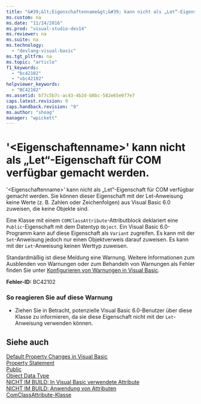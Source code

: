 ```yaml
---
title: "&#39;&lt;Eigenschaftenname&gt;&#39; kann nicht als „Let“-Eigenschaft f&#252;r COM verf&#252;gbar gemacht werden."
ms.custom: na
ms.date: "11/24/2016"
ms.prod: "visual-studio-dev14"
ms.reviewer: na
ms.suite: na
ms.technology: 
  - "devlang-visual-basic"
ms.tgt_pltfrm: na
ms.topic: "article"
f1_keywords: 
  - "bc42102"
  - "vbc42102"
helpviewer_keywords: 
  - "BC42102"
ms.assetid: b77c5b7c-ac43-4b2d-b8bc-582e65e6f7e7
caps.latest.revision: 9
caps.handback.revision: "9"
ms.author: "shoag"
manager: "wpickett"
---
```

# &#39;&lt;Eigenschaftenname&gt;&#39; kann nicht als „Let“-Eigenschaft f&#252;r COM verf&#252;gbar gemacht werden.
'\<Eigenschaftenname\>' kann nicht als „Let“\-Eigenschaft für COM verfügbar gemacht werden. Sie können dieser Eigenschaft mit der Let\-Anweisung keine Werte \(z. B. Zahlen oder Zeichenfolgen\) aus Visual Basic 6.0 zuweisen, die keine Objekte sind.  
  
 Eine Klasse mit einem `COMClassAttribute`\-Attributblock deklariert eine `Public`\-Eigenschaft mit dem Datentyp `Object`. Ein Visual Basic 6.0\-Programm kann auf diese Eigenschaft als `Variant` zugreifen. Es kann mit der `Set`\-Anweisung jedoch nur einen Objektverweis darauf zuweisen. Es kann mit der `Let`\-Anweisung keinen Werttyp zuweisen.  
  
 Standardmäßig ist diese Meldung eine Warnung. Weitere Informationen zum Ausblenden von Warnungen oder zum Behandeln von Warnungen als Fehler finden Sie unter [Konfigurieren von Warnungen in Visual Basic](../Topic/Configuring%20Warnings%20in%20Visual%20Basic.md).  
  
 **Fehler\-ID:** BC42102  
  
### So reagieren Sie auf diese Warnung  
  
-   Ziehen Sie in Betracht, potenzielle Visual Basic 6.0\-Benutzer über diese Klasse zu informieren, da sie diese Eigenschaft nicht mit der `Let`\-Anweisung verwenden können.  
  
## Siehe auch  
 [Default Property Changes in Visual Basic](assetId:///9b8cfad7-40ac-4b83-affb-1ff781755a4c)   
 [Property Statement](../Topic/Property%20Statement.md)   
 [Public](../Topic/Public%20\(Visual%20Basic\).md)   
 [Object Data Type](../Topic/Object%20Data%20Type.md)   
 [NICHT IM BUILD: In Visual Basic verwendete Attribute](assetId:///22231318-8a40-49af-9245-e0aab723563b)   
 [NICHT IM BUILD: Anwendung von Attributen](assetId:///2b1703ed-4437-49b3-bc0b-568094324f47)   
 [ComClassAttribute\-Klasse](assetId:///5c2f0835-9210-47dc-bc59-5c1769953574)